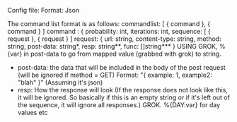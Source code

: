 Config file:
Format: Json

The command list format is as follows:
commandlist: [ { command }, { command } ]
command : { probability: int, iterations: int, sequence: [ { request }, { request } ]
request: { url: string, content-type: string, method: string, post-data: string*, resp: string**, func: []string*** }
USING GROK, %{var} in post-data to go from mapped value (grabbed with grok) to string.

* post-data: the data that will be included in the body of the post request (will be ignored if method = GET)
Format: "{ example: 1, example2: "blah" }" (Assuming it's json)
* resp: How the response will look (If the response does not look like this, it will be ignored. So basically if this is an empty string or if it's left out of the sequence, it will ignore all responses.)
GROK.
%{DAY:var} for day values etc


